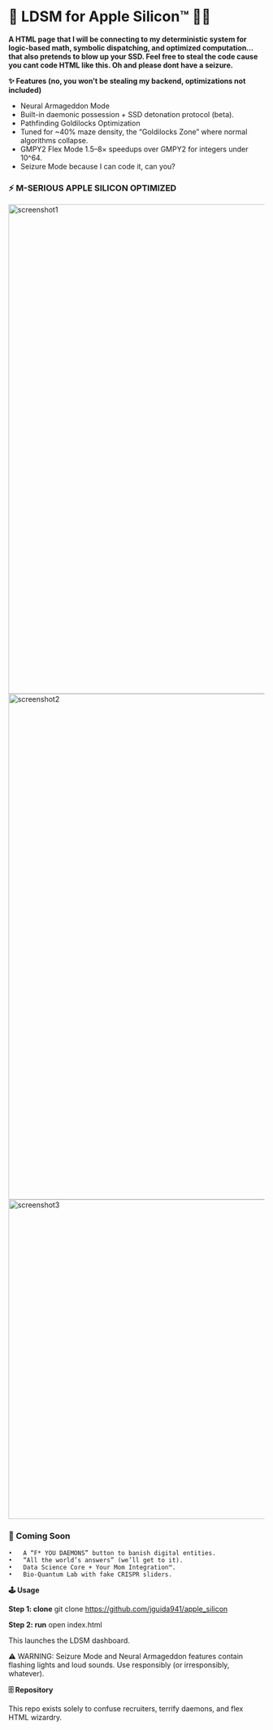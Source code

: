 
# 🧠 LDSM for Apple Silicon™ 🍏💾

**A HTML page that I will be connecting to my deterministic system for logic-based math, symbolic dispatching, and optimized computation… that also pretends to blow up your SSD. Feel free to steal the code cause you cant code HTML like this. Oh and please dont have a seizure.**



**✨ Features (no, you won’t be stealing my backend, optimizations not included)**
- Neural Armageddon Mode
- Built-in daemonic possession + SSD detonation protocol (beta).
- Pathfinding Goldilocks Optimization
- Tuned for ~40% maze density, the “Goldilocks Zone” where normal algorithms collapse.
- GMPY2 Flex Mode 1.5–8× speedups over GMPY2 for integers under 10^64.
- Seizure Mode because I can code it, can you?




### ⚡ M-SERIOUS APPLE SILICON OPTIMIZED

<img width="1345" height="962" alt="screenshot1" src="https://github.com/user-attachments/assets/7daf1de1-8e95-4c81-88cc-14aebe7b1d11" />  
<br>  


<img width="1709" height="994" alt="screenshot2" src="https://github.com/user-attachments/assets/cc331faf-cb40-499d-9308-d0031ce70d12" />  
<br>  


<img width="1707" height="628" alt="screenshot3" src="https://github.com/user-attachments/assets/baf09ad4-ed3e-4b70-b849-1d904d9f232a" />  




### 🚧 Coming Soon
	•	A “F* YOU DAEMONS” button to banish digital entities.
	•	“All the world’s answers” (we’ll get to it).
	•	Data Science Core + Your Mom Integration™.
	•	Bio-Quantum Lab with fake CRISPR sliders.


**🕹️ Usage**

**Step 1: clone**
git clone https://github.com/jguida941/apple_silicon

**Step 2: run**
open index.html

This launches the LDSM dashboard.

⚠️ WARNING: Seizure Mode and Neural Armageddon features contain flashing lights and loud sounds. Use responsibly (or irresponsibly, whatever).


**🗄️ Repository**

This repo exists solely to confuse recruiters, terrify daemons, and flex HTML wizardry.

